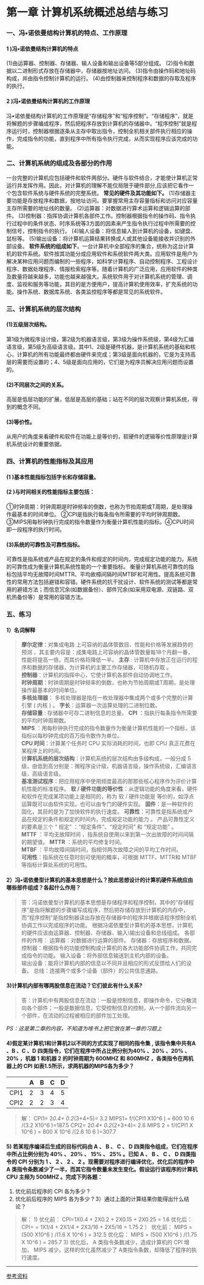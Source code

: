 # 第一章 计算机系统概述总结与练习


### 一、冯•诺依曼结构计算机的特点、工作原理

#### 1 )冯•诺依曼结构计算机的特点
(1)由运算器、控制器、存储器、输人设备和输出设备等5部分组成。
(2)指令和数据以二进制形式存放在存储器中，存储器按地址访问。
(3)指令由操作码和地址码构成，并由指令控制计算机的运行。
(4)由控制器来控制程序和数据的存取及程序的执行。
#### 2 )冯•诺依曼结构计算机的工作原理
冯•诺依曼结构计算机的工作原理是“存储程序”和“程序控制”。“存储程序”，就是将解题的步骤编成程序，然后把程序存放到计算机的存储器中。“程序控制”就是程序运行时，控制器根据逐条从主存中取出指令，控制全机相关部件执行相应的操作，完成指令的功能，直到程序中所有指令执行完成，从而实现程序应该完成的功能。
### 二、计算机系统的组成及各部分的作用
一台完整的计算机应包括硬件和软件两部分。硬件与软件结合，才能使计算机正常运行并发挥作用。因此，对计算机的理解不能仅局限于硬件部分,应该把它看作一个包含软件系统与硬件系统的完整系统。
**常见的硬件及其功能如下。**
(1)存储器主要功能是存放程序和数据，按地址访问。要掌握常用主存容量指标和访问对应容量主存所需要的地址线的数量。
(2)运算器：对数据进行算术运算和逻辑运算的部件。
(3)控制器：指挥协调计算机各部件工作。控制器根据指令的操作码、指令执行过程中的条件状态、时序系统等3方面的因素来产生指令执行过程中所需要的控制信号，控制指令的执行。
(4)输人设备：将信息输人到计算机的设备，如键盘、鼠标等。
(5)输出设备：将计算机运算结果转换成人或其他设备能接收并识别的外部设备。
**软件系统的组成如下**。一台计算机中全部程序的集合，统称为这台计算机的软件系统。软件按其功能分成应用软件和系统软件两大类。应用软件是用户为解决某种应用问题而编制的一些程序，如科学计算程序、自动控制程序、工程设计程序、数据处理程序、情报检索程序等。随着计算机的广泛应用，应用软件的种类及数量将越来越多，功能也越来越强大。系统软件用于对计算机系统的管理、调度、监视和服务等功能，其目的是方便用户，提高计算机使用效率，扩充系统的功能。操作系统、数据库系统、各类监控程序等都是常见的系统软件。
### 三、计算机系统的层次结构

#### (1)五级层次结构。
第1级为微程序设计级，第2级为机器语言级，第3级为操作系统级，第4级为汇编语言级，第5级为高级语言级。其中1、2级是硬件机器，是计算机系统的基础和核心，计算机的所有功能最终都由硬件来完成；第3级是面向机器的，它是为支持高层的需要而设置的；4、5级是面向应用的，它们是为程序员解决应用问题而设置的。
#### (2)不同层次之间的关系。
高层是低层功能的扩展，低层是高层的基础；站在不同的层次观察计算机系统，得到的概念不同。
#### (3)等价性。
从用户的角度来看硬件和软件在功能上是等价的，软硬件的逻辑等价性原理是计算机系统设计的重要依据。

### 四、计算机的性能指标及其应用
#### (1 )基本性能指标包括字长和存储容量。
#### (2 )与时间相关的性能指标主要包括：
①时钟周期：时钟周期是时钟频率的倒数，也称为节拍周期或T周期，是处理操作最基本的时间单位。
②CPI是指执行每条指令所需要的平均时钟周期数。
③MIPS用每秒钟执行完成的指令数量作为衡量计算机性能的指标。④CPU时间即一段程序的执行时间。
#### (3)系统的可靠性及可靠性指标。
可靠性是指系统或产品在规定的条件和规定的时间内，完成规定功能的能力。系统的可靠性成为衡量计算机系统性能的一个重要指标。
衡量计算机系统可靠性的指标包括平均无故障时间MTTR、平均故樟间隔时间MTBF和可用性。提高系统可靠性的常用方法包括避错和容错。硬件系统的抗干扰设计、软件系统的测试等都是常用的避错方法；而信息冗余(如数据备份）、部件冗余(如采用双电源、双链路、双机热备份等）是常用的容错方法。

### 五、练习

#### 1）名词解释

> **摩尔定律**：对集成电路 上可容纳的晶体管数目、性能和价格等发展趋势的预测 ，其主要内容是：成集电路上可容纳的晶体管数量每18个月翻一番，性能将提高一倍，而其价格将降低一半。
> **主存** : 计算机中存放正在运行的程序和数据的存储器，为计算机的主要工作存储器，可随机存取 。  
> **控制器**：计算机的指挥中心，它使计算机各部件自动协调地工作。  
> **时钟周期**：时钟周期是时钟频率的倒数，也称为节拍周期或T周期，是处理操作最基本的时间单位。  
> **多核处理器**： 多核处理器是指在一枚处理器中集成两个或多个完整的计算引擎 ( 内核 ) 。
> **字长**：运算器一次运算处理的二进制位数。  
> **存储容量** : 存储器中可存二进制信息的总量。
> **CPI** ：指执行每条指令所需要的平均时钟周期数。  
> **MIPS** ：用每秒钟执行完成的指令数量作为衡量计算机性能的一个指标，该指标以每秒钟完成的百万指令数作为单位。  
> **CPU 时间**：计算某个任务时 CPU 实际消耗的时间，也即 CPU 真正花费在某程序上的时间。  
> **计算机系统的层次结构**：计算机系统的层次结构由多级构成，一般分成 5 级，由低到高分别是：微程序设计级，机器语言级，操作系统级，汇编语言级，高级语言级。  
> **基准测试程序**：把应用程序中使用频度最高的那那些核心程序作为评价计算机性能的标准程序。
> **软 / 硬件功能的等价性**：从逻辑功能的角度来看，硬件和软件在完成某项功能上是相同的，称为 软 / 硬件功能是 等价的，如浮点运算既可以由软件实现，也可以由专门的硬件实现。
> **固件**：是一种软件的固化，其目的是为了加快软件的执行速度。
> **可靠性**：可靠性是指系统或产品在规定的条件和规定的时间内，完成规定功能的能力 。 产品可靠性定义的要素是三个 “ 规定” ：“规定条件”、“规定时间” 和 “规定功能” 。  
> **MTTF** ：平均无故障时间 ，指系统自使用以来到第一次出故障的时间间隔的期望值。
> **MTTR** ：系统的平均修复时间。  
> **MTBF** ：平均故障间隔时间，指相邻两次故障之间的平均工作时间。  
> **可用性**：指系统在任意时刻可使用的概率，可根据 MTTF、MTTR和 MTBF等指标计算处系统的可用性。

#### 2）冯•诺依曼型计算机的基本思想是什么？按此思想设计的计算机硬件系统应由哪些部件组成？各起什么作用？

> 答：冯诺依曼型计算机的基本思想是存储程序和程序控制，其中的“存储程序”是指将解题的步骤编写成程序，然后把存储存放到计算机的内存中，而“程序控制”是指控制器读出存放在存储器中的程序并根据该程序控制全机协调工作以完成程序的功能。
> 根据冯诺依曼型计算机的基本思想，计算机的硬件应该由运算器、控制器、存储器、输入\输出设备和总线组成。 各部件的作用：
> 运算器：对数据进行运算的部件。   存储器：存放程序和数据。  
> 控制器：根据指令的功能控制构成计算机的各大功能部件协调工作，共同完成指令的功能。   输入设备：将外部信息输送到主机内部的设备。  
> 输出设备：能将计算机内部的信息以不同并且相应的形式反馈给人们的设备。 总线：连接两个或多个设备（部件）的公共信息通路。

#### 3)计算机内部有哪两股信息在流动？它们彼此有什么关系?

> 答：计算机中有两股信息在流动：一股是控制信息，即操作命令，它分散流向各个部件；一股是数据信息，它受控制信息的控制，从一个部件流向另一个部件，在流动的过程被相应的部件加工处理。

*PS：这是第二章的内容，不知道为啥书上把它放在第一章的习题上*
#### 4)假定某计算机1和计算机2以不同的方式实现了相同的指令集 , 该指令集中共有A 、B 、C 、D 四类指令，它们在程序中所占比例分别为40% 、20% 、20% 、20% ，机器 1 和机器 2 的时钟周期为 600MHZ 和 800MHZ ，各类指令在两机器上的 CPI 如表1.5所示，求两机器的MIPS各为多少？
|      | A    | B    | C    | D    |
| ---- | ---- | ---- | ---- | ---- |
| CPI1 | 2    | 3    | 4    | 5    |
| CPI2 | 2    | 2    | 3    | 4    |
> 解： 
> CPI1= 2*0.4+ 0.2*(3+4+5)= 3.2 
> MIPS1= f/(CPI1  X10^6 ) = 600  10 6 /(3.2 X10^6 )=187.5
>  CPI2= 2*0.4+ 0.2*(2+3+4)= 2.6 
>  MIPS 2 = f/(CPI1 X 10^6 ) = 800 X 10^6 /(2.6  10 6 )=307.7

#### 5) 若某程序编译后生成的目标代码由 A 、 B 、 C 、 D 四类指令组成，它们在程序中所占比例分别为 40% 、 20% 、 15% 、 25% 。已知 A 、 B 、 C 、 D 四类指令的 CPI 分别为 1 、 2 、 2 、 2 。现需要对程序进行编译优化，优化后的程序中 A 类指令条数减少了一半，而其它指令数量未发生变化。假设运行该程序的计算机 CPU 主频为 500MHZ 。完成下列各题：
1) 优化前后程序的 CPI 各为多少 ?
2) 优化前后程序的 MIPS 各为多少 ?
3）通过上面的计算结果你能得出什么结论？

> 解： 
> 1) 
> 优化前： CPI=1X0.4 + 2X0.2 + 2X0.15 + 2X0.25 = 1.6
> 优化后：CPI=   = 1X1/4 + 2X1/4 + 2X3/16 + 2X5/16 = 1.75
> 2 ）
> 优化前： MIPS = (500 X10^6 ) /(1.6 X 10^6 ) = 312.5
> 优化后： MIPS = (500 X10^6 ) /(1.75 X 10^6 ) = 285.7
> 3) 优化后， A 类指令条数减少，造成计算机的 CPI 增加， MIPS 减少。这样的优化虽然减少了 A类指令条数，却降低了程序的执行速度。

------

[^undefined]:

[参考资料](http://www.icourse163.org/learn/HUST-1003159001?tid=1206076221#/learn/announce)



